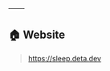 | <img align="center" src="https://github-readme-stats.vercel.app/api?username=slumberdemon&show_icons=true&hide=issues,prs&theme=buefy&hide_border=true" alt="" /> | <img align="center" src="https://github-readme-stats.vercel.app/api/top-langs/?username=slumberdemon&layout=compact&theme=buefy&hide_border=true" alt="" /> |
| ----------------------------------------------------------------------------------------------------------------------------------------------- | --------------------------------------------------------------------------------------------------------------------------------------------------------- |

## 🏠 Website
> https://sleep.deta.dev
